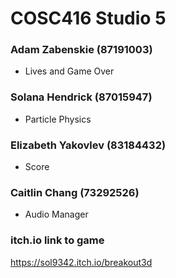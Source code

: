 # COSC416 Studio 5
### Adam Zabenskie (87191003)
- Lives and Game Over
### Solana Hendrick (87015947)
- Particle Physics
### Elizabeth Yakovlev (83184432)
- Score
### Caitlin Chang (73292526)
- Audio Manager

### itch.io link to game
https://sol9342.itch.io/breakout3d 
